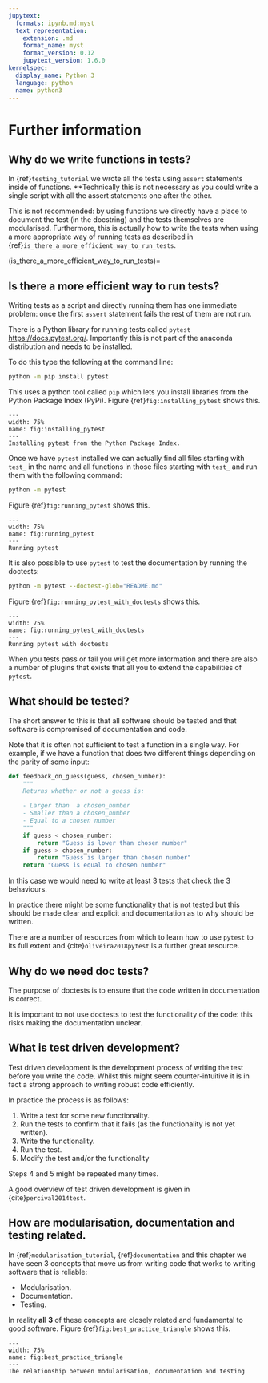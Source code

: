 ```yaml
---
jupytext:
  formats: ipynb,md:myst
  text_representation:
    extension: .md
    format_name: myst
    format_version: 0.12
    jupytext_version: 1.6.0
kernelspec:
  display_name: Python 3
  language: python
  name: python3
---
```


# Further information

## Why do we write functions in tests?

In {ref}`testing_tutorial` we wrote all the tests using `assert` statements
inside of functions. **Technically this is not necessary as you could write a
single script with all the assert statements one after the other.

This is not recommended: by using functions we directly have a place to document
the test (in the docstring) and the tests themselves are modularised.
Furthermore, this is actually how to write the tests when using a more
appropriate way of running tests as described in
{ref}`is_there_a_more_efficient_way_to_run_tests`.

(is_there_a_more_efficient_way_to_run_tests)=
## Is there a more efficient way to run tests?

Writing tests as a script and directly running them has one immediate problem:
once the first `assert` statement fails the rest of them are not run.

There is a Python library for running tests called `pytest` <https://docs.pytest.org/>.
Importantly this is not part of the anaconda distribution and needs to be
installed.

To do this type the following at the command line:

```bash
python -m pip install pytest
```

This uses a python tool called `pip` which lets you install libraries from the
Python Package Index (PyPi).
Figure {ref}`fig:installing_pytest` shows this.

```{figure} ./img/installing_pytest/main.png
---
width: 75%
name: fig:installing_pytest
---
Installing pytest from the Python Package Index.
```

Once we have `pytest` installed we can actually find all files starting with
`test_` in the name and all functions in those files starting with `test_` and
run them with the following command:

```bash
python -m pytest
```

Figure {ref}`fig:running_pytest` shows this.

```{figure} ./img/running_pytest/main.png
---
width: 75%
name: fig:running_pytest
---
Running pytest
```

It is also possible to use `pytest` to test the documentation by running the
doctests:

```bash
python -m pytest --doctest-glob="README.md"
```

Figure {ref}`fig:running_pytest_with_doctests` shows this.

```{figure} ./img/running_pytest_with_doctests/main.png
---
width: 75%
name: fig:running_pytest_with_doctests
---
Running pytest with doctests
```

When you tests pass or fail you will get more information and there are also a
number of plugins that exists that all you to extend the capabilities of
`pytest`.

## What should be tested?

The short answer to this is that all software should be tested and that software
is compromised of documentation and code.

Note that it is often not sufficient to test a function in a single way. For
example, if we have a function that does two different things depending on the
parity of some input:

```python
def feedback_on_guess(guess, chosen_number):
    """
    Returns whether or not a guess is:

    - Larger than  a chosen_number
    - Smaller than a chosen_number
    - Equal to a chosen number
    """
    if guess < chosen_number:
        return "Guess is lower than chosen number"
    if guess > chosen_number:
        return "Guess is larger than chosen number"
    return "Guess is equal to chosen number"
```

In this case we would need to write at least 3 tests that check the 3
behaviours.

In practice there might be some functionality that is not tested but this should
be made clear and explicit and documentation as to why should be written.

There are a number of resources from which to learn how to use `pytest` to its
full extent and {cite}`oliveira2018pytest` is a further great resource.

## Why do we need doc tests?

The purpose of doctests is to ensure that the code written in documentation is
correct.

It is important to not use doctests to test the functionality of the code: this
risks making the documentation unclear.

## What is test driven development?

Test driven development is the development process of writing the test before
you write the code. Whilst this might seem counter-intuitive it is in fact a
strong approach to writing robust code efficiently.

In practice the process is as follows:

1. Write a test for some new functionality.
2. Run the tests to confirm that it fails (as the functionality is not yet
   written).
3. Write the functionality.
4. Run the test.
5. Modify the test and/or the functionality

Steps 4 and 5 might be repeated many times.

A good overview of test driven development is given in {cite}`percival2014test`.

## How are modularisation, documentation and testing related.

In {ref}`modularisation_tutorial`, {ref}`documentation` and this chapter we have
seen 3 concepts that move us from writing code that works to writing software
that is reliable:

- Modularisation.
- Documentation.
- Testing.

In reality **all 3** of these concepts are closely related and fundamental to
good software. Figure {ref}`fig:best_practice_triangle` shows this.

```{figure} ./img/best_practice_triangle/main.png
---
width: 75%
name: fig:best_practice_triangle
---
The relationship between modularisation, documentation and testing
```
